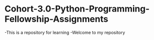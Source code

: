 # Cohort-3.0-Python-Programming-Fellowship-Assignments
-This is a repository for learning
-Welcome to my repository
